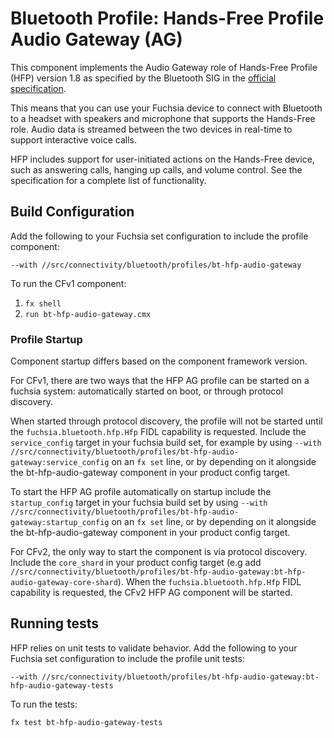 # Bluetooth Profile: Hands-Free Profile Audio Gateway (AG)

This component implements the Audio Gateway role of Hands-Free Profile (HFP) version 1.8 as
specified by the Bluetooth SIG in the
[official specification](https://www.bluetooth.org/DocMan/handlers/DownloadDoc.ashx?doc_id=489628).

This means that you can use your Fuchsia device to connect with Bluetooth to a headset with speakers
and microphone that supports the Hands-Free role. Audio data is streamed between the two devices
in real-time to support interactive voice calls.

HFP includes support for user-initiated actions on the Hands-Free device, such as answering calls,
hanging up calls, and volume control. See the specification for a complete list of functionality.

## Build Configuration

Add the following to your Fuchsia set configuration to include the profile component:

`--with //src/connectivity/bluetooth/profiles/bt-hfp-audio-gateway`

To run the CFv1 component:

1. `fx shell`
1. `run bt-hfp-audio-gateway.cmx`

### Profile Startup

Component startup differs based on the component framework version.

For CFv1, there are two ways that the HFP AG profile can be started on a fuchsia system:
automatically started on boot, or through protocol discovery.

When started through protocol discovery, the profile will not be started until the
`fuchsia.bluetooth.hfp.Hfp` FIDL capability is requested. Include the `service_config` target in
your fuchsia build set, for example by using
`--with //src/connectivity/bluetooth/profiles/bt-hfp-audio-gateway:service_config` on an `fx set`
line, or by depending on it alongside the bt-hfp-audio-gateway component in your product config
target.

To start the HFP AG profile automatically on startup include the `startup_config` target in your
fuchsia build set by using `--with //src/connectivity/bluetooth/profiles/bt-hfp-audio-gateway:startup_config`
on an `fx set` line, or by depending on it alongside the bt-hfp-audio-gateway component in your
product config target.

For CFv2, the only way to start the component is via protocol discovery. Include the `core_shard` in
your product config target (e.g add `//src/connectivity/bluetooth/profiles/bt-hfp-audio-gateway:bt-hfp-audio-gateway-core-shard`).
When the `fuchsia.bluetooth.hfp.Hfp` FIDL capability is requested, the CFv2 HFP AG component will be
started.

## Running tests

HFP relies on unit tests to validate behavior. Add the following to your Fuchsia set configuration
to include the profile unit tests:

`--with //src/connectivity/bluetooth/profiles/bt-hfp-audio-gateway:bt-hfp-audio-gateway-tests`

To run the tests:

```
fx test bt-hfp-audio-gateway-tests
```
